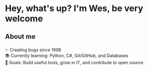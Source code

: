 <h1 align="left">Hey, what's up? I'm Wes, be very welcome</h1>

###

<h2 align="left">About me</h2>

###

<p align="left">✨ Creating bugs since 1998  <br>📚 Currently learning: Python, C#, Git/GitHub, and Databases  <br>🎯 Goals: Build useful tools, grow in IT, and contribute to open source</p>

###
